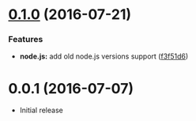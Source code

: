 <a name="0.1.0"></a>
# [0.1.0](https://github.com/kerimdzhanov/kue-mock/compare/v0.0.1...v0.1.0) (2016-07-21)


### Features

* **node.js:** add old node.js versions support ([f3f51d6](https://github.com/kerimdzhanov/kue-mock/commit/f3f51d6))



<a name="0.0.1"></a>
# 0.0.1 (2016-07-07)

* Initial release
